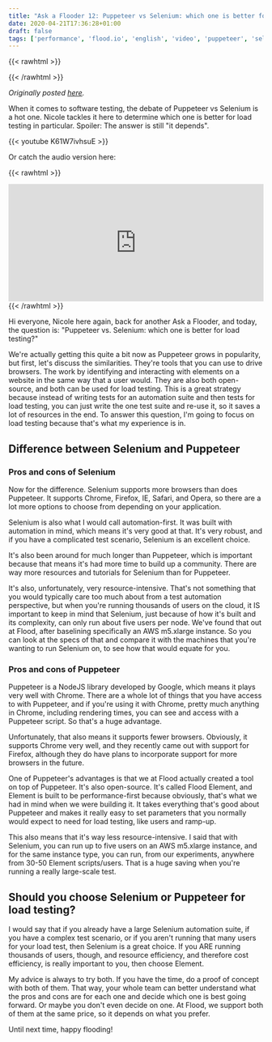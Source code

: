 ```yaml
---
title: "Ask a Flooder 12: Puppeteer vs Selenium: which one is better for load testing?"
date: 2020-04-21T17:36:28+01:00
draft: false
tags: ['performance', 'flood.io', 'english', 'video', 'puppeteer', 'selenium', 'video', 'text', 'ask a flooder', 'browser']
---
```


{{< rawhtml >}}
<link rel="canonical" href="https://www.flood.io/blog/ask-a-flooder-12-puppeteer-vs-selenium-which-one-is-better-for-load-testing">
{{< /rawhtml >}}

_Originally posted [here](https://www.flood.io/blog/ask-a-flooder-12-puppeteer-vs-selenium-which-one-is-better-for-load-testing)._

When it comes to software testing, the debate of Puppeteer vs Selenium is a hot one. Nicole tackles it here to determine which one is better for load testing in particular. Spoiler: The answer is still "it depends".

{{< youtube K61W7ivhsuE >}}

Or catch the audio version here:

{{< rawhtml >}}
<iframe src="https://open.spotify.com/embed-podcast/episode/76u25lI7sFx5SwgbsFLU5Z" width="100%" height="232" frameborder="0" allowtransparency="true" allow="encrypted-media"></iframe>
{{< /rawhtml >}}

Hi everyone, Nicole here again, back for another Ask a Flooder, and today, the question is: "Puppeteer vs. Selenium: which one is better for load testing?"

We're actually getting this quite a bit now as Puppeteer grows in popularity, but first, let's discuss the similarities. They're tools that you can use to drive browsers. The work by identifying and interacting with elements on a website in the same way that a user would. They are also both open-source, and both can be used for load testing. This is a great strategy because instead of writing tests for an automation suite and then tests for load testing, you can just write the one test suite and re-use it, so it saves a lot of resources in the end. To answer this question, I'm going to focus on load testing because that's what my experience is in.

## Difference between Selenium and Puppeteer

### Pros and cons of Selenium

Now for the difference. Selenium supports more browsers than does Puppeteer. It supports Chrome, Firefox, IE, Safari, and Opera, so there are a lot more options to choose from depending on your application.

Selenium is also what I would call automation-first. It was built with automation in mind, which means it's very good at that. It's very robust, and if you have a complicated test scenario, Selenium is an excellent choice.

It's also been around for much longer than Puppeteer, which is important because that means it's had more time to build up a community. There are way more resources and tutorials for Selenium than for Puppeteer.

It's also, unfortunately, very resource-intensive. That's not something that you would typically care too much about from a test automation perspective, but when you're running thousands of users on the cloud, it IS important to keep in mind that Selenium, just because of how it's built and its complexity, can only run about five users per node. We've found that out at Flood, after baselining specifically an AWS m5.xlarge instance. So you can look at the specs of that and compare it with the machines that you're wanting to run Selenium on, to see how that would equate for you.

### Pros and cons of Puppeteer

Puppeteer is a NodeJS library developed by Google, which means it plays very well with Chrome. There are a whole lot of things that you have access to with Puppeteer, and if you're using it with Chrome, pretty much anything in Chrome, including rendering times, you can see and access with a Puppeteer script. So that's a huge advantage.

Unfortunately, that also means it supports fewer browsers. Obviously, it supports Chrome very well, and they recently came out with support for Firefox, although they do have plans to incorporate support for more browsers in the future.

One of Puppeteer's advantages is that we at Flood actually created a tool on top of Puppeteer. It's also open-source. It's called Flood Element, and Element is built to be performance-first because obviously, that's what we had in mind when we were building it. It takes everything that's good about Puppeteer and makes it really easy to set parameters that you normally would expect to need for load testing, like users and ramp-up.

This also means that it's way less resource-intensive. I said that with Selenium, you can run up to five users on an AWS m5.xlarge instance, and for the same instance type, you can run, from our experiments, anywhere from 30-50 Element scripts/users. That is a huge saving when you're running a really large-scale test.

## Should you choose Selenium or Puppeteer for load testing?

I would say that if you already have a large Selenium automation suite, if you have a complex test scenario, or if you aren't running that many users for your load test, then Selenium is a great choice. If you ARE running thousands of users, though, and resource efficiency, and therefore cost efficiency, is really important to you, then choose Element.

My advice is always to try both. If you have the time, do a proof of concept with both of them. That way, your whole team can better understand what the pros and cons are for each one and decide which one is best going forward. Or maybe you don't even decide on one. At Flood, we support both of them at the same price, so it depends on what you prefer.

Until next time, happy flooding!